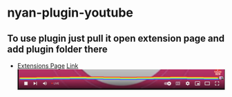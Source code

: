 # nyan-plugin-youtube

## To use plugin just pull it open extension page and add plugin folder there
* <a href="chrome://extensions/">Extensions Page</a>
  <a href="chrome://extensions/" target="_blank">Link</a>
![Screenshot](assets/screenshot.png)
